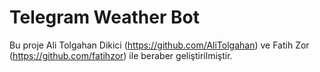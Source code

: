 # Telegram Weather Bot
Bu proje Ali Tolgahan Dikici (https://github.com/AliTolgahan) ve Fatih Zor (https://github.com/fatihzor) ile beraber geliştirilmiştir.
